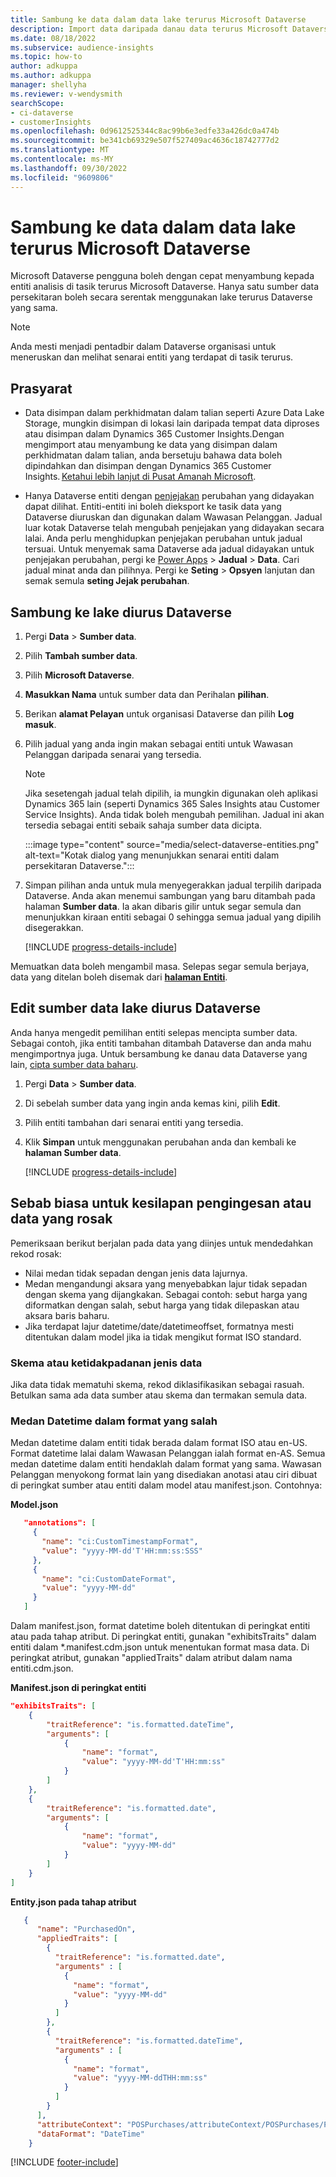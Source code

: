 ```yaml
---
title: Sambung ke data dalam data lake terurus Microsoft Dataverse
description: Import data daripada danau data terurus Microsoft Dataverse.
ms.date: 08/18/2022
ms.subservice: audience-insights
ms.topic: how-to
author: adkuppa
ms.author: adkuppa
manager: shellyha
ms.reviewer: v-wendysmith
searchScope:
- ci-dataverse
- customerInsights
ms.openlocfilehash: 0d9612525344c8ac99b6e3edfe33a426dc0a474b
ms.sourcegitcommit: be341cb69329e507f527409ac4636c18742777d2
ms.translationtype: MT
ms.contentlocale: ms-MY
ms.lasthandoff: 09/30/2022
ms.locfileid: "9609806"
---
```

# <a name="connect-to-data-in-a-microsoft-dataverse-managed-data-lake"></a>Sambung ke data dalam data lake terurus Microsoft Dataverse

Microsoft Dataverse pengguna boleh dengan cepat menyambung kepada entiti analisis di tasik terurus Microsoft Dataverse. Hanya satu sumber data persekitaran boleh secara serentak menggunakan lake terurus Dataverse yang sama.

> [!NOTE]
> Anda mesti menjadi pentadbir dalam Dataverse organisasi untuk meneruskan dan melihat senarai entiti yang terdapat di tasik terurus.

## <a name="prerequisites"></a>Prasyarat

- Data disimpan dalam perkhidmatan dalam talian seperti Azure Data Lake Storage, mungkin disimpan di lokasi lain daripada tempat data diproses atau disimpan dalam Dynamics 365 Customer Insights.Dengan mengimport atau menyambung ke data yang disimpan dalam perkhidmatan dalam talian, anda bersetuju bahawa data boleh dipindahkan dan disimpan dengan Dynamics 365 Customer Insights. [Ketahui lebih lanjut di Pusat Amanah Microsoft](https://www.microsoft.com/trust-center).

- Hanya Dataverse entiti dengan [penjejakan](/power-platform/admin/enable-change-tracking-control-data-synchronization) perubahan yang didayakan dapat dilihat. Entiti-entiti ini boleh dieksport ke tasik data yang Dataverse diuruskan dan digunakan dalam Wawasan Pelanggan. Jadual luar kotak Dataverse telah mengubah penjejakan yang didayakan secara lalai. Anda perlu menghidupkan penjejakan perubahan untuk jadual tersuai. Untuk menyemak sama Dataverse ada jadual didayakan untuk penjejakan perubahan, pergi ke [Power Apps](https://make.powerapps.com) > **Jadual** > **Data**. Cari jadual minat anda dan pilihnya. Pergi ke **Seting** > **Opsyen** lanjutan dan semak semula **seting Jejak perubahan**.

## <a name="connect-to-a-dataverse-managed-lake"></a>Sambung ke lake diurus Dataverse

1. Pergi **Data** > **Sumber data**.

1. Pilih **Tambah sumber data**.

1. Pilih **Microsoft Dataverse**.

1. **Masukkan Nama** untuk sumber data dan Perihalan **pilihan**.

1. Berikan **alamat Pelayan** untuk organisasi Dataverse dan pilih **Log masuk**.

1. Pilih jadual yang anda ingin makan sebagai entiti untuk Wawasan Pelanggan daripada senarai yang tersedia.

   > [!NOTE]
   > Jika sesetengah jadual telah dipilih, ia mungkin digunakan oleh aplikasi Dynamics 365 lain (seperti Dynamics 365 Sales Insights atau Customer Service Insights). Anda tidak boleh mengubah pemilihan. Jadual ini akan tersedia sebagai entiti sebaik sahaja sumber data dicipta.

    :::image type="content" source="media/select-dataverse-entities.png" alt-text="Kotak dialog yang menunjukkan senarai entiti dalam persekitaran Dataverse.":::

1. Simpan pilihan anda untuk mula menyegerakkan jadual terpilih daripada Dataverse. Anda akan menemui sambungan yang baru ditambah pada halaman **Sumber data**. Ia akan dibaris gilir untuk segar semula dan menunjukkan kiraan entiti sebagai 0 sehingga semua jadual yang dipilih disegerakkan.

   [!INCLUDE [progress-details-include](includes/progress-details-pane.md)]

Memuatkan data boleh mengambil masa. Selepas segar semula berjaya, data yang ditelan boleh disemak dari [**halaman Entiti**](entities.md).

## <a name="edit-a-dataverse-managed-lake-data-source"></a>Edit sumber data lake diurus Dataverse

Anda hanya mengedit pemilihan entiti selepas mencipta sumber data. Sebagai contoh, jika entiti tambahan ditambah Dataverse dan anda mahu mengimportnya juga.
Untuk bersambung ke danau data Dataverse yang lain, [cipta sumber data baharu](#connect-to-a-dataverse-managed-lake).

1. Pergi **Data** > **Sumber data**.

1. Di sebelah sumber data yang ingin anda kemas kini, pilih **Edit**.

1. Pilih entiti tambahan dari senarai entiti yang tersedia.

1. Klik **Simpan** untuk menggunakan perubahan anda dan kembali ke **halaman Sumber data**.

   [!INCLUDE [progress-details-include](includes/progress-details-pane.md)]

## <a name="common-reasons-for-ingestion-errors-or-corrupted-data"></a>Sebab biasa untuk kesilapan pengingesan atau data yang rosak

Pemeriksaan berikut berjalan pada data yang diinjes untuk mendedahkan rekod rosak:

- Nilai medan tidak sepadan dengan jenis data lajurnya.
- Medan mengandungi aksara yang menyebabkan lajur tidak sepadan dengan skema yang dijangkakan. Sebagai contoh: sebut harga yang diformatkan dengan salah, sebut harga yang tidak dilepaskan atau aksara baris baharu.
- Jika terdapat lajur datetime/date/datetimeoffset, formatnya mesti ditentukan dalam model jika ia tidak mengikut format ISO standard.

### <a name="schema-or-data-type-mismatch"></a>Skema atau ketidakpadanan jenis data

Jika data tidak mematuhi skema, rekod diklasifikasikan sebagai rasuah. Betulkan sama ada data sumber atau skema dan termakan semula data.

### <a name="datetime-fields-in-the-wrong-format"></a>Medan Datetime dalam format yang salah

Medan datetime dalam entiti tidak berada dalam format ISO atau en-US. Format datetime lalai dalam Wawasan Pelanggan ialah format en-AS. Semua medan datetime dalam entiti hendaklah dalam format yang sama. Wawasan Pelanggan menyokong format lain yang disediakan anotasi atau ciri dibuat di peringkat sumber atau entiti dalam model atau manifest.json. Contohnya: 

**Model.json**

   ```json
      "annotations": [
        {
          "name": "ci:CustomTimestampFormat",
          "value": "yyyy-MM-dd'T'HH:mm:ss:SSS"
        },
        {
          "name": "ci:CustomDateFormat",
          "value": "yyyy-MM-dd"
        }
      ]   
   ```

  Dalam manifest.json, format datetime boleh ditentukan di peringkat entiti atau pada tahap atribut. Di peringkat entiti, gunakan "exhibitsTraits" dalam entiti dalam *.manifest.cdm.json untuk menentukan format masa data. Di peringkat atribut, gunakan "appliedTraits" dalam atribut dalam nama entiti.cdm.json.

**Manifest.json di peringkat entiti**

```json
"exhibitsTraits": [
    {
        "traitReference": "is.formatted.dateTime",
        "arguments": [
            {
                "name": "format",
                "value": "yyyy-MM-dd'T'HH:mm:ss"
            }
        ]
    },
    {
        "traitReference": "is.formatted.date",
        "arguments": [
            {
                "name": "format",
                "value": "yyyy-MM-dd"
            }
        ]
    }
]
```

**Entity.json pada tahap atribut**

```json
   {
      "name": "PurchasedOn",
      "appliedTraits": [
        {
          "traitReference": "is.formatted.date",
          "arguments" : [
            {
              "name": "format",
              "value": "yyyy-MM-dd"
            }
          ]
        },
        {
          "traitReference": "is.formatted.dateTime",
          "arguments" : [
            {
              "name": "format",
              "value": "yyyy-MM-ddTHH:mm:ss"
            }
          ]
        }
      ],
      "attributeContext": "POSPurchases/attributeContext/POSPurchases/PurchasedOn",
      "dataFormat": "DateTime"
    }
```

[!INCLUDE [footer-include](includes/footer-banner.md)]
